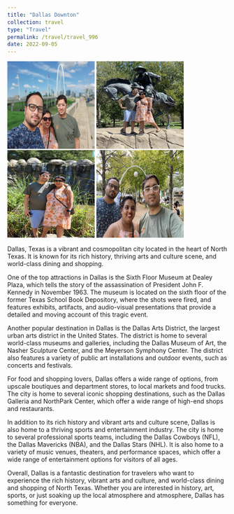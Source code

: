 ```yaml
---
title: "Dallas Downton"
collection: travel
type: "Travel"
permalink: /travel/travel_996
date: 2022-09-05
---
```


<img src="images/996_01.jpg" alt="image" height="200" width="200"/>
<img src="images/996_02.jpg" alt="image" height="200" width="200"/>
<img src="images/996_03.jpg" alt="image" height="200" width="200"/>
<img src="images/996_04.jpg" alt="image" height="200" width="200"/>

Dallas, Texas is a vibrant and cosmopolitan city located in the heart of North Texas. It is known for its rich history, thriving arts and culture scene, and world-class dining and shopping.

One of the top attractions in Dallas is the Sixth Floor Museum at Dealey Plaza, which tells the story of the assassination of President John F. Kennedy in November 1963. The museum is located on the sixth floor of the former Texas School Book Depository, where the shots were fired, and features exhibits, artifacts, and audio-visual presentations that provide a detailed and moving account of this tragic event.

Another popular destination in Dallas is the Dallas Arts District, the largest urban arts district in the United States. The district is home to several world-class museums and galleries, including the Dallas Museum of Art, the Nasher Sculpture Center, and the Meyerson Symphony Center. The district also features a variety of public art installations and outdoor events, such as concerts and festivals.

For food and shopping lovers, Dallas offers a wide range of options, from upscale boutiques and department stores, to local markets and food trucks. The city is home to several iconic shopping destinations, such as the Dallas Galleria and NorthPark Center, which offer a wide range of high-end shops and restaurants.

In addition to its rich history and vibrant arts and culture scene, Dallas is also home to a thriving sports and entertainment industry. The city is home to several professional sports teams, including the Dallas Cowboys (NFL), the Dallas Mavericks (NBA), and the Dallas Stars (NHL). It is also home to a variety of music venues, theaters, and performance spaces, which offer a wide range of entertainment options for visitors of all ages.

Overall, Dallas is a fantastic destination for travelers who want to experience the rich history, vibrant arts and culture, and world-class dining and shopping of North Texas. Whether you are interested in history, art, sports, or just soaking up the local atmosphere and atmosphere, Dallas has something for everyone.
